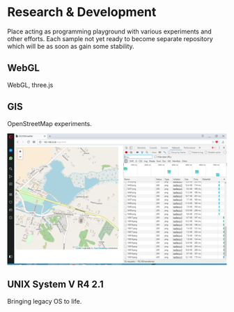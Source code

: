# Research & Development

Place acting as programming playground with various experiments and other efforts. Each sample not yet ready to become separate repository which will be as soon as gain some stability.

## WebGL
WebGL, three.js

## GIS
OpenStreetMap experiments.

![Screenshot](GIS/img/01_map.png)

## UNIX System V R4 2.1
Bringing legacy OS to life.

